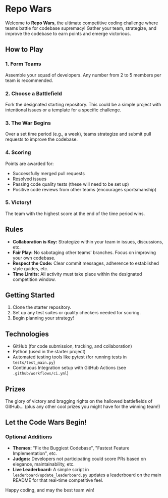 # Repo Wars

Welcome to **Repo Wars**, the ultimate competitive coding challenge where teams battle for codebase supremacy! Gather your team, strategize, and improve the codebase to earn points and emerge victorious.

## How to Play

### 1. Form Teams
Assemble your squad of developers. Any number from 2 to 5 members per team is recommended.

### 2. Choose a Battlefield
Fork the designated starting repository. This could be a simple project with intentional issues or a template for a specific challenge.

### 3. The War Begins
Over a set time period (e.g., a week), teams strategize and submit pull requests to improve the codebase.

### 4. Scoring
Points are awarded for:
   - Successfully merged pull requests
   - Resolved issues
   - Passing code quality tests (these will need to be set up)
   - Positive code reviews from other teams (encourages sportsmanship)

### 5. Victory!
The team with the highest score at the end of the time period wins.

## Rules

- **Collaboration is Key:** Strategize within your team in issues, discussions, etc.
- **Fair Play:** No sabotaging other teams' branches. Focus on improving your own codebase.
- **Respect the Code:** Clear commit messages, adherence to established style guides, etc.
- **Time Limits:** All activity must take place within the designated competition window.

## Getting Started

1. Clone the starter repository.
2. Set up any test suites or quality checkers needed for scoring.
3. Begin planning your strategy!

## Technologies

- GitHub (for code submission, tracking, and collaboration)
- Python (used in the starter project)
- Automated testing tools like pytest (for running tests in `tests/test_main.py`)
- Continuous Integration setup with GitHub Actions (see `.github/workflows/ci.yml`)

## Prizes

The glory of victory and bragging rights on the hallowed battlefields of GitHub... (plus any other cool prizes you might have for the winning team!)

## Let the Code Wars Begin!

### Optional Additions

- **Themes:** "Fix the Buggiest Codebase", "Fastest Feature Implementation", etc.
- **Judges:** Developers not participating could score PRs based on elegance, maintainability, etc.
- **Live Leaderboard:** A simple script in `leaderboard/update_leaderboard.py` updates a leaderboard on the main README for that real-time competitive feel.

Happy coding, and may the best team win!
